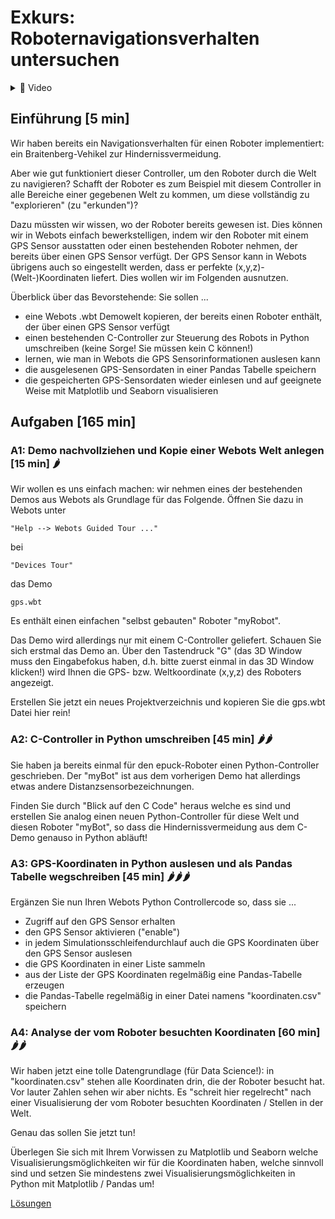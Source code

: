 # Exkurs: Roboternavigationsverhalten untersuchen

<details>
<summary>
🎦 Video
</summary>
<iframe width="560" height="315" src="https://www.youtube.com/embed/NZksdNfPjfA?si=csr_AxQHSI_7ZN0Y" title="YouTube video player" frameborder="0" allow="accelerometer; autoplay; clipboard-write; encrypted-media; gyroscope; picture-in-picture; web-share" allowfullscreen></iframe>
</details>


## Einführung [5 min]

Wir haben bereits ein Navigationsverhalten für einen Roboter implementiert: ein Braitenberg-Vehikel zur Hindernissvermeidung.

Aber wie gut funktioniert dieser Controller, um den Roboter durch die Welt zu navigieren? Schafft der Roboter es zum Beispiel mit diesem Controller in alle Bereiche einer gegebenen Welt zu kommen, um diese vollständig zu "explorieren" (zu "erkunden")?

Dazu müssten wir wissen, wo der Roboter bereits gewesen ist. Dies können wir in Webots einfach bewerkstelligen, indem wir den Roboter mit einem GPS Sensor ausstatten oder einen bestehenden Roboter nehmen, der bereits über einen GPS Sensor verfügt. Der GPS Sensor kann in Webots übrigens auch so eingestellt werden, dass er perfekte (x,y,z)-(Welt-)Koordinaten liefert. Dies wollen wir im Folgenden ausnutzen.

Überblick über das Bevorstehende: Sie sollen ...

- eine Webots .wbt Demowelt kopieren, der bereits einen Roboter enthält, der über einen GPS Sensor verfügt
- einen bestehenden C-Controller zur Steuerung des Robots in Python umschreiben (keine Sorge! Sie müssen kein C können!)
- lernen, wie man in Webots die GPS Sensorinformationen auslesen kann
- die ausgelesenen GPS-Sensordaten in einer Pandas Tabelle speichern
- die gespeicherten GPS-Sensordaten wieder einlesen und auf geeignete Weise mit Matplotlib und Seaborn visualisieren

## Aufgaben [165 min]

### A1: Demo nachvollziehen und Kopie einer Webots Welt anlegen [15 min] 🌶️

Wir wollen es uns einfach machen: wir nehmen eines der bestehenden Demos aus Webots als Grundlage für das Folgende. Öffnen Sie dazu in Webots unter

    "Help --> Webots Guided Tour ..."

bei 

    "Devices Tour"
    
das Demo

    gps.wbt

Es enthält einen einfachen "selbst gebauten" Roboter "myRobot".

Das Demo wird allerdings nur mit einem C-Controller geliefert. Schauen Sie sich erstmal das Demo an. Über den Tastendruck "G" (das 3D Window muss den Eingabefokus haben, d.h. bitte zuerst einmal in das 3D Window klicken!) wird Ihnen die GPS- bzw. Weltkoordinate (x,y,z) des Roboters angezeigt.

Erstellen Sie jetzt ein neues Projektverzeichnis und kopieren Sie die gps.wbt Datei hier rein!

### A2: C-Controller in Python umschreiben [45 min] 🌶️🌶️ 

Sie haben ja bereits einmal für den epuck-Roboter einen Python-Controller geschrieben. Der "myBot" ist aus dem vorherigen Demo hat allerdings etwas andere Distanzsensorbezeichnungen.

Finden Sie durch "Blick auf den C Code" heraus welche es sind und erstellen Sie analog einen neuen Python-Controller für diese Welt und diesen Roboter "myBot", so dass die Hindernissvermeidung aus dem C-Demo genauso in Python abläuft!

### A3: GPS-Koordinaten in Python auslesen und als Pandas Tabelle wegschreiben [45 min] 🌶️🌶️🌶

Ergänzen Sie nun Ihren Webots Python Controllercode so, dass sie ...

- Zugriff auf den GPS Sensor erhalten
- den GPS Sensor aktivieren ("enable")
- in jedem Simulationsschleifendurchlauf auch die GPS Koordinaten über den GPS Sensor auslesen
- die GPS Koordinaten in einer Liste sammeln
- aus der Liste  der GPS Koordinaten regelmäßig eine Pandas-Tabelle erzeugen
- die Pandas-Tabelle regelmäßig in einer Datei namens "koordinaten.csv" speichern

### A4: Analyse der vom Roboter besuchten Koordinaten [60 min] 🌶️🌶️

Wir haben jetzt eine tolle Datengrundlage (für Data Science!): in "koordinaten.csv" stehen alle Koordinaten drin, die der Roboter besucht hat. Vor lauter Zahlen sehen wir aber nichts. Es "schreit hier regelrecht" nach einer Visualisierung der vom Roboter besuchten Koordinaten / Stellen in der Welt.

Genau das sollen Sie jetzt tun!

Überlegen Sie sich mit Ihrem Vorwissen zu Matplotlib und Seaborn welche Visualisierungsmöglichkeiten wir für die Koordinaten haben, welche sinnvoll sind und setzen Sie mindestens zwei Visualisierungsmöglichkeiten in Python mit Matplotlib / Pandas um!

[Lösungen](webots_navigationsverhalten_loesungen.md)
